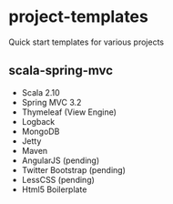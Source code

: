project-templates
=================

Quick start templates for various projects


## scala-spring-mvc
- Scala 2.10
- Spring MVC 3.2
- Thymeleaf (View Engine)
- Logback 
- MongoDB
- Jetty
- Maven
- AngularJS (pending)
- Twitter Bootstrap (pending)
- LessCSS (pending)
- Html5 Boilerplate
